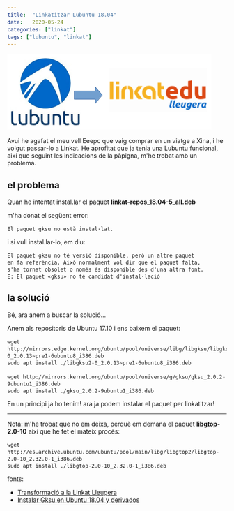 ```yaml
---
title:  "Linkatitzar Lubuntu 18.04"
date:   2020-05-24 
categories: ["linkat"]
tags: ["lubuntu", "linkat"]
---
```


![de Lubuntu a Linkat](images/lubuntulinkat.png)

Avui he agafat el meu vell Eeepc que vaig comprar en un viatge a Xina, i he volgut passar-lo a Linkat. He aprofitat que ja tenia una Lubuntu funcional, així que seguint les indicacions de la pàpigna, m'he trobat amb un problema.

## el problema
Quan he intentat instal.lar el paquet **linkat-repos_18.04-5_all.deb**

m'ha donat el següent error:

```
El paquet gksu no està instal·lat.

```
i si vull instal.lar-lo, em diu:

```
El paquet gksu no té versió disponible, però un altre paquet
en fa referència. Això normalment vol dir que el paquet falta,
s'ha tornat obsolet o només és disponible des d'una altra font.
E: El paquet «gksu» no té candidat d'instal·lació

```

## la solució
Bé, ara anem a buscar la solució...

Anem als repositoris de Ubuntu 17.10 i ens baixem el paquet:

```
wget http://mirrors.edge.kernel.org/ubuntu/pool/universe/libg/libgksu/libgksu2-0_2.0.13~pre1-6ubuntu8_i386.deb
sudo apt install ./libgksu2-0_2.0.13~pre1-6ubuntu8_i386.deb

wget http://mirrors.kernel.org/ubuntu/pool/universe/g/gksu/gksu_2.0.2-9ubuntu1_i386.deb
sudo apt install ./gksu_2.0.2-9ubuntu1_i386.deb

```

En un principi ja ho tenim! ara ja podem instalar el paquet per linkatitzar!

-------------------------------------------------------------------------------

Nota: m'he trobat que no em deixa, perquè em demana el paquet **libgtop-2.0-10**
així que he fet el mateix procès:

```
wget http://es.archive.ubuntu.com/ubuntu/pool/main/libg/libgtop2/libgtop-2.0-10_2.32.0-1_i386.deb
sudo apt install ./libgtop-2.0-10_2.32.0-1_i386.deb

```


fonts: 
- [Transformació a la Linkat Lleugera](http://linkat.xtec.cat/portal_linkat/wikilinkat/index.php/Lubuntu#Transformaci.C3.B3_a_la_Linkat_Lleugera "Transformació a la Linkat Lleugera")
- [Instalar Gksu en Ubuntu 18.04 y derivados](https://www.sololinux.es/instalar-gksu-en-ubuntu-18-04-y-derivados/ "Instalar Gksu en Ubuntu 18.04 y derivados") 
